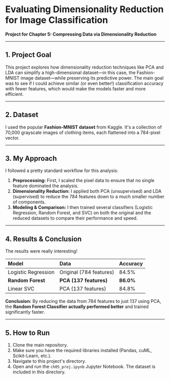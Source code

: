 # Evaluating Dimensionality Reduction for Image Classification

**Project for Chapter 5: Compressing Data via Dimensionality Reduction**

---

## 1. Project Goal

This project explores how dimensionality reduction techniques like PCA and LDA can simplify a high-dimensional dataset—in this case, the Fashion-MNIST image dataset—while preserving its predictive power. The main goal was to see if I could achieve similar (or even better!) classification accuracy with fewer features, which would make the models faster and more efficient.

---

## 2. Dataset

I used the popular **Fashion-MNIST dataset** from Kaggle. It's a collection of 70,000 grayscale images of clothing items, each flattened into a 784-pixel vector.

---

## 3. My Approach

I followed a pretty standard workflow for this analysis:

1.  **Preprocessing:** First, I scaled the pixel data to ensure that no single feature dominated the analysis.
2.  **Dimensionality Reduction:** I applied both PCA (unsupervised) and LDA (supervised) to reduce the 784 features down to a much smaller number of components.
3.  **Modeling & Comparison:** I then trained several classifiers (Logistic Regression, Random Forest, and SVC) on both the original and the reduced datasets to compare their performance and speed.

---

## 4. Results & Conclusion

The results were really interesting!

| Model | Data | Accuracy |
| :--- | :--- | :--- |
| Logistic Regression | Original (784 features) | 84.5% |
| **Random Forest** | **PCA (137 features)** | **86.0%** |
| Linear SVC | PCA (137 features) | 84.8% |

**Conclusion:** By reducing the data from 784 features to just 137 using PCA, the **Random Forest Classifier actually performed better** and trained significantly faster.

---

## 5. How to Run

1.  Clone the main repository.
2.  Make sure you have the required libraries installed (Pandas, cuML, Scikit-Learn, etc.).
3.  Navigate to this project's directory.
4.  Open and run the `ch05_proj.ipynb` Jupyter Notebook. The dataset is included in this directory.